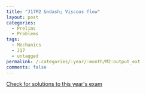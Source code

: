 ```yaml
---
title: "J17M2 &ndash; Viscous flow"
layout: post
categories:
  - Prelims
  - Problems
tags:
  - Mechanics
  - J17
  - untagged
permalink: /:categories/:year/:month/M2:output_ext
comments: false
---
```

<object data="2017J2M.pdf" type="application/pdf" width="100%" height="500"></object>
<div class="message"><a href='https://princetonprelim.com/prelim/38/'>Check for solutions to this year's exam</a></div>